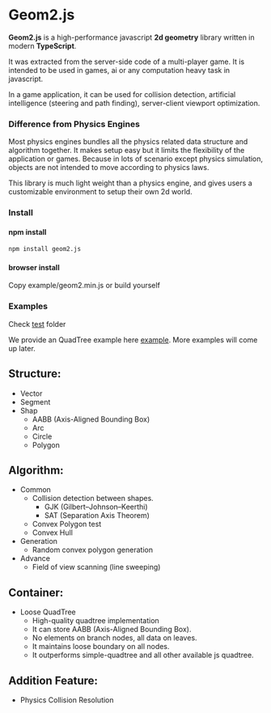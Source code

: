# Geom2.js
**Geom2.js** is a high-performance javascript **2d geometry** library written in modern **TypeScript**.

It was extracted from the server-side code of a multi-player game.
It is intended to be used in games, ai or any computation heavy task in javascript.

In a game application, it can be used for collision detection, artificial intelligence
(steering and path finding), server-client viewport optimization.

### Difference from Physics Engines

Most physics engines bundles all the physics related data structure and 
algorithm together. It makes setup easy but it limits the flexibility of
the application or games. Because in lots of scenario except physics simulation,
objects are not intended to move according to physics laws.

This library is much light weight than a physics engine, and gives users a customizable
environment to setup their own 2d world.

### Install
#### npm install
```bash
npm install geom2.js
```

#### browser install
Copy example/geom2.min.js or build yourself

### Examples
Check [test](test) folder

We provide an QuadTree example here [example](example/lqtree.html).
More examples will come up later.

## Structure:
* Vector
* Segment
* Shap
    * AABB (Axis-Aligned Bounding Box)
    * Arc
    * Circle
    * Polygon

## Algorithm:
* Common
    * Collision detection between shapes.
        * GJK (Gilbert–Johnson–Keerthi)
        * SAT (Separation Axis Theorem)
    * Convex Polygon test
    * Convex Hull
* Generation
    * Random convex polygon generation
* Advance
    * Field of view scanning (line sweeping)

## Container:
* Loose QuadTree
    * High-quality quadtree implementation
    * It can store AABB (Axis-Aligned Bounding Box).
    * No elements on branch nodes, all data on leaves.
    * It maintains loose boundary on all nodes.
    * It outperforms simple-quadtree and all other available js quadtree.

## Addition Feature:
* Physics Collision Resolution